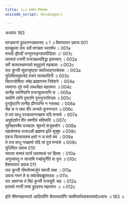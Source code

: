 ```yaml
---
title: १८३ प्रयाण-निश्चयः
unicode_script: devanagari

---
```



अध्यायः 183

पाण्डवानां द्रुपदनगरप्रथानम् ॥ 1 ॥
वैशम्पायन उवाच 	001  
एतच्छ्रुत्वा ततः सर्वे पाण्डवा भरतर्षभ ।	001a  
मनसा द्रौपदीं जग्मुरनङ्गशरपीडिताः ॥'	001c  
ततस्तां रजनीं राजञ्छल्यविद्धा इवाभवन् ।	002a  
सर्वे चास्वस्थमनसो बभूवुस्ते महाबलाः ॥	002c  
ततः कुन्ती सुतान्दृष्ट्वा सर्वांस्तद्गतचेतसः ।	003a  
युधिष्ठिरमुवाचेदं वचनं सत्यवादिनी ॥	003c  
चिररात्रोषिताः स्मेह ब्राह्मणस्य निवेशने ।	004a  
रममाणाः पुरे रम्ये लब्धभैक्षा महात्मनः ॥	004c  
यानीह रमणीयानि वनान्युपवनानि च ।	005a  
सर्वाणि तानि दृष्टानि पुनःपुनररिन्दम ॥	005c  
पुनर्दृष्टानि तानीह प्रीणयन्ति न नस्तथा ।	006a  
भैक्षं च न तथा वीर लभ्यते कुरुनन्दन ॥	006c  
ते वयं साधु पञ्चालान्गच्छाम यदि मन्यसे ।	007a  
अपूर्वदर्शनं वीर रमणीयं भविष्यति ॥	007c  
सुभिक्षाश्चैव पञ्चालाः श्रूयन्ते शत्रुकर्शन ।	008a  
यज्ञसेनश्च राजाऽसौ ब्रह्मण्य इति सुश्रुम ॥	008c  
एकत्र चिरवासश्च क्षमो न च मतो मम ।	009a  
ते तत्र साधु गच्छामो यदि त्वं पुत्र मन्यसे ॥	009c  
युधिष्ठिर उवाच 	010  
भवत्या यन्मतं कार्यं तदस्माकं परं हितम् ।	010a  
अनुजांस्तु न जानामि गच्छेयुर्नेति वा पुनः ॥	010c  
वैशम्पायन उवाच 	011  
ततः कुन्ती भीमसेनमर्जुनं यमजौ तथा ।	011a  
उवाच गमनं ते च तथेत्येवाब्रुवंस्तदा ॥	011c  
तत आमन्त्र्य तं विप्रं कुन्ती राजसुतैः सह ।	012a  
प्रतस्थे नगरीं रम्यां द्रुपदस्य महात्मनः ॥ ॥	012c  

इति श्रीमन्महाभारते आदिपर्वणि चैत्ररथपर्वणि त्र्यशीत्यधिकशततमोऽध्यायः ॥ 183 ॥